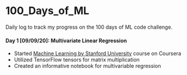 # 100_Days_of_ML

Daily log to track my progress on the 100 days of ML code challenge.

<h4>Day 1 [09/09/20]: Multivariate Linear Regression</h4>
<ul>
	<li>Started <a href="">Machine Learning by Stanford University</a> course on Coursera</li>
	<li>Utilized TensorFlow tensors for matrix multiplication</li>
	<li>Created an informative notebook for multivariable regression</li>
</ul>
